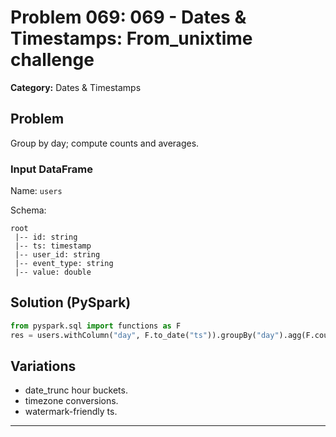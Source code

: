 # Problem 069: 069 - Dates & Timestamps: From_unixtime challenge

**Category:** Dates & Timestamps

## Problem
Group by day; compute counts and averages.

### Input DataFrame
Name: `users`

Schema:
```
root
 |-- id: string
 |-- ts: timestamp
 |-- user_id: string
 |-- event_type: string
 |-- value: double
```

## Solution (PySpark)
```python
from pyspark.sql import functions as F
res = users.withColumn("day", F.to_date("ts")).groupBy("day").agg(F.count("*").alias("events"), F.avg("value").alias("avg_value"))
```

## Variations
- date_trunc hour buckets.
- timezone conversions.
- watermark-friendly ts.

---
